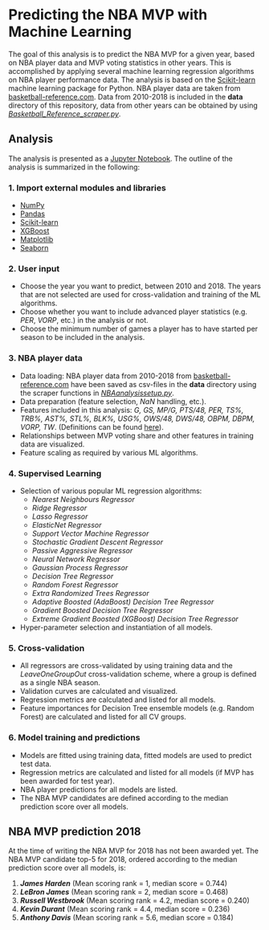 # Predicting the NBA MVP with Machine Learning

The goal of this analysis is to predict the NBA MVP for a given year, based on NBA player data and MVP voting statistics in other years. This is accomplished by applying several machine learning regression algorithms on NBA player performance data. The analysis is based on the [Scikit-learn](http://scikit-learn.org) machine learning package for Python. NBA player data are taken from [basketball-reference.com](https://www.basketball-reference.com). Data from 2010-2018 is included in the **data** directory of this repository, data from other years can be obtained by using [*Basketball_Reference_scraper.py*](Basketball_Reference_scraper.py).  

## Analysis

The analysis is presented as a [Jupyter Notebook](NBA_MVP.ipynb). The outline of the analysis is summarized in the following:

### 1. Import external modules and libraries

- [NumPy](http://www.numpy.org)
- [Pandas](https://pandas.pydata.org)
- [Scikit-learn](http://scikit-learn.org)
- [XGBoost](http://xgboost.readthedocs.io/en/latest/)
- [Matplotlib](https://matplotlib.org/)
- [Seaborn](https://seaborn.pydata.org/)

### 2. User input

- Choose the year you want to predict, between 2010 and 2018. The years that are not selected are used for cross-validation and training of the ML algorithms.
- Choose whether you want to include advanced player statistics (e.g. *PER*, *VORP*, etc.) in the analysis or not.
- Choose the minimum number of games a player has to have started per season to be included in the analysis.

### 3. NBA player data

- Data loading: NBA player data from 2010-2018 from [basketball-reference.com](https://www.basketball-reference.com) have been saved as csv-files in the **data** directory using the scraper functions in [*NBAanalysissetup.py*](NBAanalysissetup.py).
- Data preparation (feature selection, *NaN* handling, etc.).
- Features included in this analysis: *G, GS, MP/G, PTS/48, PER, TS%, TRB%, AST%, STL%, BLK%, USG%, OWS/48, DWS/48, OBPM, DBPM, VORP, TW*. (Definitions can be found [here](https://www.basketball-reference.com/about/glossary.html)).
- Relationships between MVP voting share and other features in training data are visualized.
- Feature scaling as required by various ML algorithms.

### 4. Supervised Learning

- Selection of various popular ML regression algorithms:
	- *Nearest Neighbours Regressor*
	- *Ridge Regressor*
	- *Lasso Regressor*
	- *ElasticNet Regressor*
	- *Support Vector Machine Regressor*
	- *Stochastic Gradient Descent Regressor*
	- *Passive Aggressive Regressor*
	- *Neural Network Regressor*
	- *Gaussian Process Regressor*
	- *Decision Tree Regressor*
	- *Random Forest Regressor*
	- *Extra Randomized Trees Regressor*
	- *Adaptive Boosted (AdaBoost) Decision Tree Regressor*
	- *Gradient Boosted Decision Tree Regressor*
	- *Extreme Gradient Boosted (XGBoost) Decision Tree Regressor*
- Hyper-parameter selection and instantiation of all models.

### 5. Cross-validation 

- All regressors are cross-validated by using training data and the *LeaveOneGroupOut* cross-validation scheme, where a group is defined as a single NBA season.
- Validation curves are calculated and visualized.
- Regression metrics are calculated and listed for all models.
- Feature importances for Decision Tree ensemble models (e.g. Random Forest) are calculated and listed for all CV groups.

### 6. Model training and predictions

- Models are fitted using training data, fitted models are used to predict test data.
- Regression metrics are calculated and listed for all models (if MVP has been awarded for test year).
- NBA player predictions for all models are listed.
- The NBA MVP candidates are defined according to the median prediction score over all models.

## NBA MVP prediction 2018

At the time of writing the NBA MVP for 2018 has not been awarded yet. The NBA MVP candidate top-5 for 2018, ordered according to the median prediction score over all models, is:

1. ***James Harden*** (Mean scoring rank = 1, median score = 0.744) 
2. ***LeBron James*** (Mean scoring rank = 2, median score = 0.468) 
3. ***Russell Westbrook*** (Mean scoring rank = 4.2, median score = 0.240) 
4. ***Kevin Durant*** (Mean scoring rank = 4.4, median score = 0.236) 
5. ***Anthony Davis*** (Mean scoring rank = 5.6, median score = 0.184) 